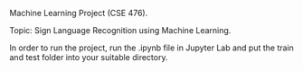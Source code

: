 Machine Learning Project (CSE 476).

Topic: Sign Language Recognition using Machine Learning.

In order to run the project, run the .ipynb file in Jupyter Lab and put the train and test folder into your suitable directory.

